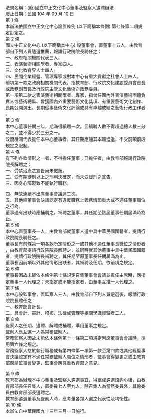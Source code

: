 法規名稱：(廢)國立中正文化中心董事及監察人遴聘辦法  
廢止日期：民國 104 年 09 月 10 日  
第 1 條  
本辦法依國立中正文化中心設置條例 (以下簡稱本條例) 第七條第二項規  
定訂定之。  
第 2 條  
國立中正文化中心 (以下簡稱本中心) 設董事會，置董事十五人，由教育  
部自下列人員遴選推薦，報請行政院院長聘任之：  
一、政府相關機關代表三人。  
二、表演藝術相關學者、專家四人。  
三、文化教育界人士四人。  
四、民間企業經營、管理專家或對本中心有重大貢獻之社會人士四人。  
前項第一款之政府相關機關代表，指教育部、行政院文化建設委員會首長  
或政務副首長及行政院主管文化藝術之政務委員。  
第一項第二款之表演藝術相關學者、專家，指曾任國內外表演藝術團體負  
責人或藝術總監、曾獲國內外重要藝術文化獎項、有重要藝術文化創作、  
長期公開演出、長期從事藝術文化評論或具有卓越成績之藝術行政工作者  
。  
第 3 條  
本中心董事任期三年，期滿得續聘一次。但續聘人數不得超過總人數三分  
之二，並不得少於三分之一。  
政府機關代表擔任本中心董事者，其任期應隨其本職進退，不受前項前段  
規定之限制。  
第 4 條  
有下列各款情形之一者，不得擔任董事；已擔任者，由教育部報請行政院  
院長解聘之：  
一、受禁治產之宣告尚未撤銷。  
二、受有期徒刑以上之刑判決確定，而未受緩刑之宣告。  
三、因身心障礙致不能執行職務。  


四、無故連續不出席董事會議達二次。  
五、其他經董事會決議認定有違反職務上義務情節重大或不適任董事職位  
之行為。  
董事遇有出缺時應補聘之，補聘之董事，其任期至該屆董事任期屆滿時為  
止。  
第 5 條  
本中心置董事長一人，由教育部就董事人選中具中華民國國籍者，提請行  
政院院長聘任之。  
董事長有前條第一項各款所定情形之一或其他不適任董事長職位之情形者  
，由教育部提請行政院院長解聘之，並同時就其他董事中具中華民國國籍  
者，提請行政院院長補聘之，其任期至原董事長任期屆滿為止。  
董事長因前項以外其他情形出缺者，其補聘及任期，依前項之規定。  
第 6 條  
董事長因故未能依本條例第十條規定召集董事會會議並擔任主席時，應指  
定董事一人代理之；未指定或不能指定者，由董事互推一人代理之。  
第 7 條  
本中心設監事會，置監察人三人，由教育部自下列人員遴選後，報請行政  
院院長聘任之：  
一、教育部會計長。  
二、具會計、審計、稽核、法律或管理等相關學識經驗者二人。  
第 8 條  
監察人之任期、遴聘、解聘或補聘，準用董事之規定。  
監察人應互選一人為常務監察人。  
常務監察人因故未能依本條例第十一條第二項規定列席董事會會議時，準  
用第六條之規定。  
常務監察人怠於執行職務或有第四條第一項第一款至第四款或其他經監事  
會決議認定有不適任常務監察人職位之情形者，監事會得變更之或由教育  
部函請監事會變更，監事會應尊重教育部之意見。  


第 9 條  
教育部為辦理本中心董事及監察人遴選事宜，得組成遴選諮詢小組，由教  
育部部長任召集人，置委員七人至九人，除召集人為當然委員外，其餘委  
員由教育部部長遴聘之。  
教育部遴選董事及監察人時，應考量各類人選之代表性及均衡性。  
第 10 條  
本辦法自中華民國九十三年三月一日施行。  


